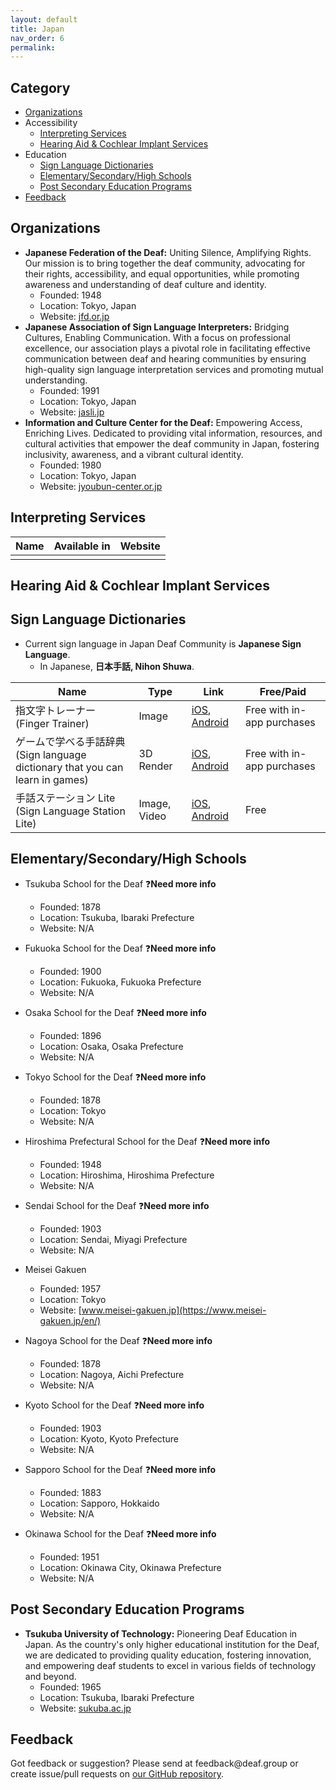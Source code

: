 ```yaml
---
layout: default
title: Japan
nav_order: 6
permalink:
---
```

## Category

- [Organizations](#organizations)
- Accessibility 
  - [Interpreting Services](#interpreting-services)
  - [Hearing Aid & Cochlear Implant Services](#hearing-aid-&-cochlear-impant-services)
- Education
  - [Sign Language Dictionaries](#sign-language-dictionaries)
  - [Elementary/Secondary/High Schools](#elementarysecondaryhigh-schools)
  - [Post Secondary Education Programs](#post-secondary-education-programs)
- [Feedback](#feedback)

## Organizations

- **Japanese Federation of the Deaf:** Uniting Silence, Amplifying Rights. Our mission is to bring together the deaf community, advocating for their rights, accessibility, and equal opportunities, while promoting awareness and understanding of deaf culture and identity.
  - Founded: 1948
  - Location: Tokyo, Japan
  - Website: [jfd.or.jp](https://www.jfd.or.jp/en/)
- **Japanese Association of Sign Language Interpreters:** Bridging Cultures, Enabling Communication. With a focus on professional excellence, our association plays a pivotal role in facilitating effective communication between deaf and hearing communities by ensuring high-quality sign language interpretation services and promoting mutual understanding.
  - Founded: 1991
  - Location: Tokyo, Japan
  - Website: [jasli.jp](http://www.jasli.jp/english.html)
- **Information and Culture Center for the Deaf:** Empowering Access, Enriching Lives. Dedicated to providing vital information, resources, and cultural activities that empower the deaf community in Japan, fostering inclusivity, awareness, and a vibrant cultural identity.
  - Founded: 1980
  - Location: Tokyo, Japan
  - Website: [jyoubun-center.or.jp](http://www.jyoubun-center.or.jp/)

## Interpreting Services

 Name  | Available in | Website |
|------|--------------|---------|
|  |  |  |

## Hearing Aid & Cochlear Implant Services

## Sign Language Dictionaries

- Current sign language in Japan Deaf Community is **Japanese Sign Language**.
    - In Japanese, **日本手話, Nihon Shuwa**.

| Name | Type | Link | Free/Paid |
|------|------|------|-----------|
| 指文字トレーナー<br>(Finger Trainer) | Image | [iOS](https://apps.apple.com/jp/app/%E6%8C%87%E6%96%87%E5%AD%97%E3%83%88%E3%83%AC%E3%83%BC%E3%83%8A%E3%83%BC/id664592568?mt=8), [Android](https://play.google.com/store/apps/details?id=net.jp.found.fingerspellingtrainer) | Free with in-app purchases  |
| ゲームで学べる手話辞典<br>(Sign language dictionary that you can learn in games) | 3D Render | [iOS](https://apps.apple.com/jp/app/%E3%82%B2%E3%83%BC%E3%83%A0%E3%81%A7%E5%AD%A6%E3%81%B9%E3%82%8B%E6%89%8B%E8%A9%B1%E8%BE%9E%E5%85%B8/id779515889?mt=8), [Android](https://play.google.com/store/apps/details?id=jp.co.softbankmobile.Shuwa&hl=jp) | Free with in-app purchases |
| 手話ステーション Lite<br>(Sign Language Station Lite) | Image, Video | [iOS](https://apps.apple.com/jp/app/%E6%89%8B%E8%A9%B1%E3%82%B9%E3%83%86%E3%83%BC%E3%82%B7%E3%83%A7%E3%83%B3-lite/id409557236?mt=8), [Android](https://play.google.com/store/apps/details?id=cc.mdi.ShuwaStationEnt&hl=jp) | Free |


## Elementary/Secondary/High Schools

- Tsukuba School for the Deaf ❓**Need more info**
  - Founded: 1878
  - Location: Tsukuba, Ibaraki Prefecture
  - Website: N/A

- Fukuoka School for the Deaf ❓**Need more info**
  - Founded: 1900
  - Location: Fukuoka, Fukuoka Prefecture
  - Website: N/A

- Osaka School for the Deaf ❓**Need more info**
  - Founded: 1896
  - Location: Osaka, Osaka Prefecture
  - Website: N/A

- Tokyo School for the Deaf ❓**Need more info**
  - Founded: 1878
  - Location: Tokyo
  - Website: N/A

- Hiroshima Prefectural School for the Deaf ❓**Need more info**
  - Founded: 1948
  - Location: Hiroshima, Hiroshima Prefecture
  - Website: N/A

- Sendai School for the Deaf ❓**Need more info**
  - Founded: 1903
  - Location: Sendai, Miyagi Prefecture
  - Website: N/A

- Meisei Gakuen
  - Founded: 1957
  - Location: Tokyo
  - Website: [www.meisei-gakuen.jp](https://www.meisei-gakuen.jp/en/)

- Nagoya School for the Deaf ❓**Need more info**
  - Founded: 1878
  - Location: Nagoya, Aichi Prefecture
  - Website: N/A

- Kyoto School for the Deaf ❓**Need more info**
  - Founded: 1903
  - Location: Kyoto, Kyoto Prefecture
  - Website: N/A

- Sapporo School for the Deaf ❓**Need more info**
  - Founded: 1883
  - Location: Sapporo, Hokkaido
  - Website: N/A

- Okinawa School for the Deaf ❓**Need more info**
  - Founded: 1951
  - Location: Okinawa City, Okinawa Prefecture
  - Website: N/A

## Post Secondary Education Programs

- **Tsukuba University of Technology:** Pioneering Deaf Education in Japan. As the country's only higher educational institution for the Deaf, we are dedicated to providing quality education, fostering innovation, and empowering deaf students to excel in various fields of technology and beyond.
  - Founded: 1965
  - Location: Tsukuba, Ibaraki Prefecture
  - Website: [sukuba.ac.jp](https://www.tsukuba.ac.jp/english/)

## Feedback
Got feedback or suggestion? Please send at <!-- fsdvwqs -->feed<!-- asdzxcwqe -->back<!-- zndoasdifg -->@<!-- dsafasdf  -->deaf.<!-- bncjdhsatuy -->group or create issue/pull requests on [our GitHub repository](https://github.com/BatteryDie/resources.deaf.group).